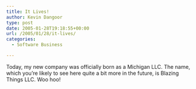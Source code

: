 ```yaml
---
title: It Lives!
author: Kevin Dangoor
type: post
date: 2005-01-28T19:18:55+00:00
url: /2005/01/28/it-lives/
categories:
  - Software Business

---
```

Today, my new company was officially born as a Michigan LLC. The name, which you&#8217;re likely to see here quite a bit more in the future, is Blazing Things LLC. Woo hoo!